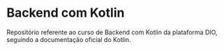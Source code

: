 # Backend com Kotlin
Repositório referente ao curso de Backend com Kotlin da plataforma DIO, seguindo a documentação oficial do Kotlin.
